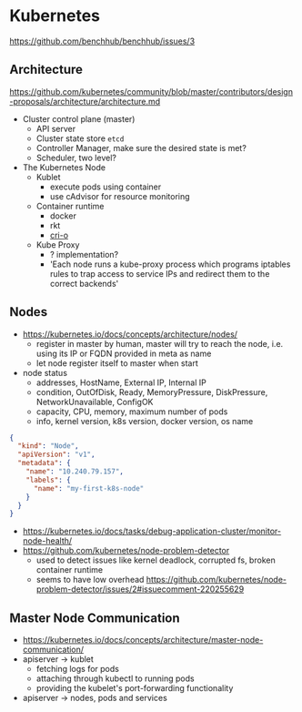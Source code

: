 # Kubernetes

https://github.com/benchhub/benchhub/issues/3

## Architecture

https://github.com/kubernetes/community/blob/master/contributors/design-proposals/architecture/architecture.md

- Cluster control plane (master)
  - API server
  - Cluster state store `etcd`
  - Controller Manager, make sure the desired state is met?
  - Scheduler, two level?
- The Kubernetes Node
  - Kublet
    - execute pods using container
    - use cAdvisor for resource monitoring
  - Container runtime
    - docker
    - rkt
    - [cri-o](https://github.com/kubernetes-incubator/cri-o)
  - Kube Proxy
    - ? implementation?
    - 'Each node runs a kube-proxy process which programs iptables rules to trap access to service IPs and redirect them to the correct backends'

## Nodes

- https://kubernetes.io/docs/concepts/architecture/nodes/
  - register in master by human, master will try to reach the node, i.e. using its IP or FQDN provided in meta as name
  - let node register itself to master when start
- node status
  - addresses, HostName, External IP, Internal IP
  - condition, OutOfDisk, Ready, MemoryPressure, DiskPressure, NetworkUnavailable, ConfigOK
  - capacity, CPU, memory, maximum number of pods 
  - info, kernel version, k8s version, docker version, os name
  
````json
{
  "kind": "Node",
  "apiVersion": "v1",
  "metadata": {
    "name": "10.240.79.157",
    "labels": {
      "name": "my-first-k8s-node"
    }
  }
}
````

- https://kubernetes.io/docs/tasks/debug-application-cluster/monitor-node-health/
- https://github.com/kubernetes/node-problem-detector
  - used to detect issues like kernel deadlock, corrupted fs, broken container runtime
  - seems to have low overhead https://github.com/kubernetes/node-problem-detector/issues/2#issuecomment-220255629
  
## Master Node Communication

- https://kubernetes.io/docs/concepts/architecture/master-node-communication/
- apiserver -> kublet
  - fetching logs for pods
  - attaching through kubectl to running pods
  - providing the kubelet's port-forwarding functionality
- apiserver -> nodes, pods and services
